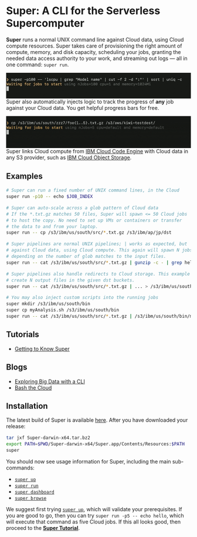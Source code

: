 # Super: A CLI for the Serverless Supercomputer

**Super** runs a normal UNIX command line against Cloud data, using
Cloud compute resources. Super takes care of provisioning the right
amount of compute, memory, and disk capacity, scheduling your jobs,
granting the needed data access authority to your work, and streaming
out logs &mdash; all in one command: `super run`.

<img title="Super takes a normal UNIX command line, and runs it in parallel, in the Cloud" alt="Super auto-scales normal UNIX command lines"
src="docs/blogs/1-Super-Overview/super-lscpu-100-with-progress.gif" align="right" width="550">

Super also automatically injects logic to track the progress of
**any** job against your Cloud data. You get helpful progress bars for
free.

<img title="Super can copy your Cloud data rapidly, across providers or regions within the Cloud" alt="Animated GIF of super copy" src="docs/blogs/1-Super-Overview/super-cp-5-with-progress.gif" align="right" width="550">

Super links Cloud compute from [IBM Cloud Code
Engine](https://www.ibm.com/cloud/code-engine) with Cloud data in any
S3 provider, such as [IBM Cloud Object
Storage](https://www.ibm.com/cloud/object-storage).

## Examples

```sh
# Super can run a fixed number of UNIX command lines, in the Cloud
super run -p10 -- echo $JOB_INDEX
```

```sh
# Super can auto-scale across a glob pattern of Cloud data
# If the *.txt.gz matches 50 files, Super will spawn <= 50 Cloud jobs
# to host the copy. No need to set up VMs or containers or transfer
# the data to and from your laptop.
super run -- cp /s3/ibm/us/south/src/*.txt.gz /s3/ibm/ap/jp/dst
```

```sh
# Super pipelines are normal UNIX pipelines; | works as expected, but
# against Cloud data, using Cloud compute. This again will spawn N jobs
# depending on the number of glob matches to the input files.
super run -- cat /s3/ibm/us/south/src/*.txt.gz | gunzip -c - | grep hello
```

```sh
# Super pipelines also handle redirects to Cloud storage. This example will
# create N output files in the given dst buckets.
super run -- cat /s3/ibm/us/south/src/*.txt.gz | ... > /s3/ibm/us/south/dst
```

```sh
# You may also inject custom scripts into the running jobs
super mkdir /s3/ibm/us/south/bin
super cp myAnalysis.sh /s3/ibm/us/south/bin
super run -- cat /s3/ibm/us/south/src/*.txt.gz | /s3/ibm/us/south/bin/myAnalysis.sh > /s3/ibm/us/south/dst
```

## Tutorials

- [Getting to Know Super](docs/tutorial/README.md#readme)

## Blogs

- [Exploring Big Data with a CLI](https://medium.com/the-graphical-terminal/exploring-big-data-with-a-cli-59af31d38756)
- [Bash the Cloud](docs/blogs/1-Super-Overview/README.md#readme)

## Installation

The latest build of Super is available
[here](https://github.com/super/releases). After you have downloaded
your release:

```sh
tar jxf Super-darwin-x64.tar.bz2
export PATH=$PWD/Super-darwin-x64/Super.app/Contents/Resources:$PATH
super
```

You should now see usage information for Super, including the main
sub-commands:
- [`super up`](docs/commands/super-up.md)
- [`super run`](docs/commands/super-run.md)
- [`super dashboard`](docs/tutorial/super-dashboard.md)
- [`super browse`](docs/tutorial/super-browse.md)

We suggest first trying [`super up`](docs/commands/super-up.md), which
will validate your prerequisites. If you are good to go, then you can
try `super run -p5 -- echo hello`, which will execute that command as
five Cloud jobs. If this all looks good, then proceed to the
[**Super Tutorial**](docs/tutorial/README.md#readme).
